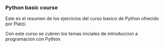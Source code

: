 ### Python basic course

Este es el resumen de los ejercicios del curso basico de Python ofrecido por Platzi.

Con este curso se cubren los temas iniciales de introduccion a programacion con Python.
